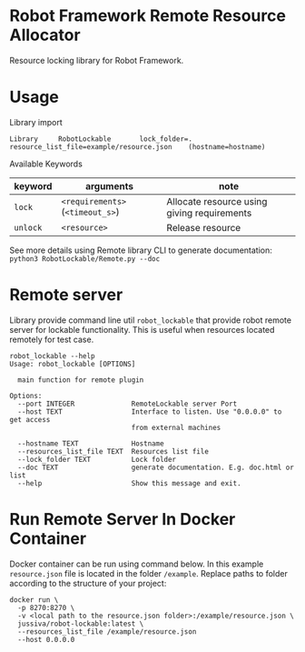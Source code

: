 # Robot Framework Remote Resource Allocator

Resource locking library for Robot Framework.

# Usage

Library import
```
Library     RobotLockable       lock_folder=.   resource_list_file=example/resource.json    (hostname=hostname)
```

Available Keywords

| keyword | arguments | note | 
|---------|----|----|
| `lock` | `<requirements>` (`<timeout_s>`)   | Allocate resource using giving requirements |
| `unlock` | `<resource>` | Release resource |

See more details using Remote library CLI to generate documentation:
`python3 RobotLockable/Remote.py --doc`

# Remote server

Library provide command line util `robot_lockable` that provide robot remote 
server for lockable functionality. 
This is useful when resources located remotely 
for test case.

```
robot_lockable --help
Usage: robot_lockable [OPTIONS]

  main function for remote plugin

Options:
  --port INTEGER              RemoteLockable server Port
  --host TEXT                 Interface to listen. Use "0.0.0.0" to get access
                              from external machines

  --hostname TEXT             Hostname
  --resources_list_file TEXT  Resources list file
  --lock_folder TEXT          Lock folder
  --doc TEXT                  generate documentation. E.g. doc.html or list
  --help                      Show this message and exit.
```

# Run Remote Server In Docker Container

Docker container can be run using command below. In this example `resource.json` file is located in the folder `/example`. Replace paths to folder according to the structure of your project:

    docker run \
      -p 8270:8270 \
      -v <local path to the resource.json folder>:/example/resource.json \
      jussiva/robot-lockable:latest \
      --resources_list_file /example/resource.json
      --host 0.0.0.0
